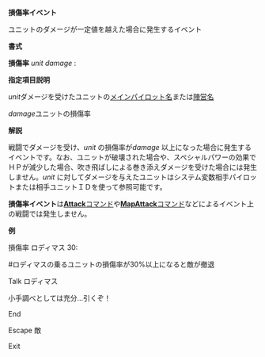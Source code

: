 **損傷率イベント**

ユニットのダメージが一定値を越えた場合に発生するイベント

**書式**

**損傷率** *unit* *damage* :

**指定項目説明**

*unit*ダメージを受けたユニットの[メインパイロット名](メインパイロット名)または[陣営名](陣営名)

*damage*ユニットの損傷率

**解説**

戦闘でダメージを受け、*unit* の損傷率が*damage* 以上になった場合に発生するイベントです。なお、ユニットが破壊された場合や、スペシャルパワーの効果でＨＰが減少した場合、吹き飛ばしによる巻き添えダメージを受けた場合には発生しません。*unit* に対してダメージを与えたユニットはシステム変数相手パイロットまたは相手ユニットＩＤを使って参照可能です。

**損傷率イベント**は[**Attack**コマンド](Attackコマンド)や[**MapAttack**コマンド](MapAttackコマンド)などによるイベント上の戦闘では発生しません。

**例**

損傷率 ロディマス 30:

#ロディマスの乗るユニットの損傷率が30%以上になると敵が撤退

Talk ロディマス

小手調べとしては充分…引くぞ！

End

Escape 敵

Exit
